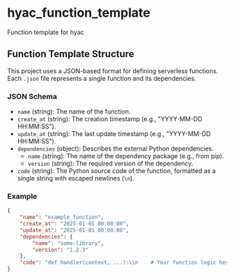 # hyac_function_template
Function template for hyac

## Function Template Structure

This project uses a JSON-based format for defining serverless functions. Each `.json` file represents a single function and its dependencies.

### JSON Schema

- `name` (string): The name of the function.
- `create_at` (string): The creation timestamp (e.g., "YYYY-MM-DD HH:MM:SS").
- `update_at` (string): The last update timestamp (e.g., "YYYY-MM-DD HH:MM:SS").
- `dependencies` (object): Describes the external Python dependencies.
  - `name` (string): The name of the dependency package (e.g., from pip).
  - `version` (string): The required version of the dependency.
- `code` (string): The Python source code of the function, formatted as a single string with escaped newlines (`\n`).

### Example

```json
{
    "name": "example_function",
    "create_at": "2025-01-01 00:00:00",
    "update_at": "2025-01-01 00:00:00",
    "dependencies": {
        "name": "some-library",
        "version": "1.2.3"
    },
    "code": "def handler(context, ...):\\n    # Your function logic here"
}
```
